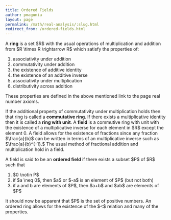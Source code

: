 ```yaml
---
title: Ordered Fields
author: pmagunia
layout: page
permalink: /math/real-analysis/:slug.html
redirect_from: /ordered-fields.html
---
```


<p>A <strong>ring</strong> is a set $R$ with the usual operations of multiplication and addition from $R \times R \rightarrow R$ which satisfy the properties of:</p>
<ol>
<li>associativity under addition</li>
<li>commutativity under addition</li>
<li>the existence of additive identity</li>
<li>the existence of an additive inverse</li>
<li>associativity under multiplication</li>
<li>distributivity across addition</li>
</ol>
<p>These properties are defined in the above mentioned link to the page real number axioms.</p>

<p>If the additional property of commutativity under multiplication holds then that ring is called a <strong>commutative ring</strong>. If there exists a multiplicative identity then it is called a <strong>ring with unit</strong>. A <strong>field</strong> is a commutive ring with unit with the existence of a multiplicative inverse for each element in $R$ except the element 0. A field allows for the existence of fractions since any fraction $\frac{a}{b}$ can be written in terms of an multiplicative inverse such as $\frac{a}{b}^{-1}.$ The usual method of fractional addition and multiplication hold in a field.</p>

<p>A field is said to be an <strong>ordered field</strong> if there exists a subset $P$ of $R$ such that</p>

<ol><li>$0 \notin P$</li>
<li>if $a \neq 0$, then $a$ or $-a$ is an element of $P$ (but not both)</li>
<li>if a and b are elements of $P$, then $a+b$ and $ab$ are elements of $P$</li>
</ol>
<p>It should now be apparent that $P$ is the set of positive numbers. An ordered ring allows for the existence of the $<$ relation and many of the properties.</p>
